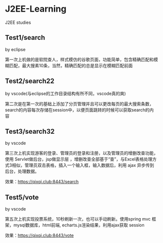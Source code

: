 # J2EE-Learning

  J2EE studies

## Test1/search

  by eclipse

第一次上机做的是软院查人，样式模仿的谷歌页面，功能简单，包含精确匹配和模糊匹配，最大搜素10条，当然，精确匹配的总是显示在模糊匹配前面

## Test2/search22

  by vscode(与eclipse的工作目录结构有所不同，vscode真的爽)

第二次是在第一次的基础上添加了分页管理并且可以更改每页的最大搜索条数，search的内容每次存储在session中，以便页面跳转的时候可以获取search的内容

## Test3/search32

  by vscode

第三次上机实现游客的登录、管理员的登录和注册，以及管理员的增删改查功能，使用 Servlet做后台，jsp做显示层 ，增删改查全部基于“查”，与Excel表格处理方式3相似，管理员双击表格，插入一个输入框，输入数据后，利用 ajax 异步传到后台，处理数据。

效果：https://qixqi.club:8443/search

## Test5/vote

  by vscode

第五次上机实现投票系统，10秒刷新一次，也可以手动刷新。使用spring mvc 框架，mysql数据库，html前端, echarts.js渲染结果，利用ajax获取 session

效果：https://qixqi.club:8443/vote

